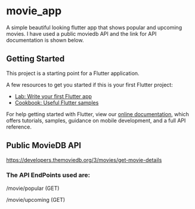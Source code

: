 # movie_app

A simple beautiful looking flutter app that shows popular and upcoming movies. 
I have used a public moviedb API and the link for API documentation is shown below.

## Getting Started

This project is a starting point for a Flutter application.

A few resources to get you started if this is your first Flutter project:

- [Lab: Write your first Flutter app](https://flutter.dev/docs/get-started/codelab)
- [Cookbook: Useful Flutter samples](https://flutter.dev/docs/cookbook)

For help getting started with Flutter, view our
[online documentation](https://flutter.dev/docs), which offers tutorials,
samples, guidance on mobile development, and a full API reference.

## Public MovieDB API
https://developers.themoviedb.org/3/movies/get-movie-details

### The API EndPoints used are:
/movie/popular (GET)

/movie/upcoming (GET)
